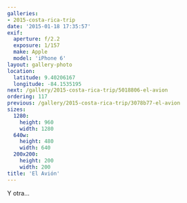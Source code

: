 ```yaml
---
galleries:
- 2015-costa-rica-trip
date: '2015-01-18 17:35:57'
exif:
  aperture: f/2.2
  exposure: 1/157
  make: Apple
  model: 'iPhone 6'
layout: gallery-photo
location:
  latitude: 9.40206167
  longitude: -84.1535195
next: /gallery/2015-costa-rica-trip/5018806-el-avion
ordering: 117
previous: /gallery/2015-costa-rica-trip/3078b77-el-avion
sizes:
  1280:
    height: 960
    width: 1280
  640w:
    height: 480
    width: 640
  200x200:
    height: 200
    width: 200
title: 'El Avión'
---
```


Y otra...
